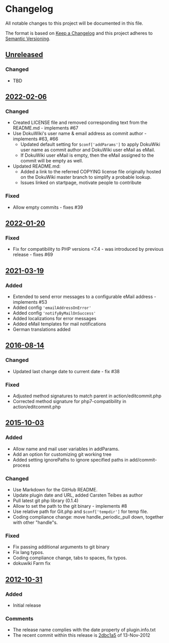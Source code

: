 # Changelog

All notable changes to this project will be documented in this file.

The format is based on [Keep a Changelog](http://keepachangelog.com/)
and this project adheres to [Semantic Versioning](http://semver.org/).

<!-- Format restrictions - see https://common-changelog.org and https://keepachangelog.com/ for details -->
<!-- Each Release must start with a line for the release version of exactly this format: ## [version] -->
<!-- The subsequent comment lines start with a space - not to irritate the release scripts parser!
 ## [yyyy-mm-dd]
 <empty line> - optional sub sections may follow like:
 ### Added:
 - This feature was added
 <empty line>
 ### Changed:
 - This feature was changed
 <empty line>
 ### Removed:
 - This feature was removed
 <empty line>
 ### Fixed:
 - This issue was fixed
 <empty line>
 <empty line> - next line is the starting of the previous release
 ## [yyyy-mm-dd]
 <empty line>
 <...>
 !!! In addition the compare URL links are to be maintained at the end of this CHANGELOG.md as follows.
     These links provide direct access to the GitHub compare vs. the previous release.
     The particular link of a released version will be copied to the release notes of a release accordingly.
     At the end of this file appropriate compare links have to be maintained for each release version in format:
 
  +-current release version
  |
  |            +-URL to this repo               previous release version tag-+            +-current release version tag
  |            |                                                             |            |
 [yyyy-mm-dd]: https://github.com/woolfg/dokuwiki-plugin-gitbacked/compare/vYYYY-MM-DD..vYYYY-MM-DD
-->
<!--
## [Unreleased]

### Added
- TBD

### Changed
- TBD

### Deprecated
- TBD

###	Removed
- TBD

### Fixed
- TBD

###	Security
- TBD
-->

## [Unreleased]

### Changed
- TBD


## [2022-02-06]

### Changed
- Created LICENSE file and removed corresponding text from the README.md - implements #67
- Use DokuWiki's user name & email address as commit author - implements #63, #66
  - Updated default setting for `$conf['addParams']` to apply DokuWiki user name as commit author and DokuWiki user eMail as eMail.
  - If DokuWiki user eMail is empty, then the eMail assigned to the commit will be empty as well.
- Updated README.md:
  - Added a link to the referred COPYING license file originally hosted on the DokuWiki master branch to simplify a probable lookup.
  - Issues linked on startpage, motivate people to contribute

### Fixed
- Allow empty commits - fixes #39


## [2022-01-20]

### Fixed
- Fix for compatibility to PHP versions <7.4 - was introduced by previous release - fixes #69


## [2021-03-19]

### Added
- Extended to send error messages to a configurable eMail address - implements #53
- Added config `'emailAddressOnError'`
- Added config `'notifyByMailOnSuccess'`
- Added localizations for error messages
- Added eMail templates for mail notifications
- German translations added


## [2016-08-14]

### Changed
- Updated last change date to current date - fix #38

### Fixed
- Adjusted method signatures to match parent in action/editcommit.php
- Corrected method signature for php7-compatibility in action/editcommit.php


## [2015-10-03]

### Added
- Allow name and mail user variables in addParams.
- Add an option for customizing git working tree
- Added setting ignorePaths to ignore specified paths in add/commit-process

### Changed
- Use Markdown for the GitHub README.
- Update plugin date and URL, added Carsten Teibes as author
- Pull latest git php library (0.1.4)
- Allow to set the path to the git binary - implements #8
- Use relative path for Git.php and `$conf['tempdir']` for temp file.
- Coding compliance change: move handle_periodic_pull down, together with other "handle"s.

### Fixed
- Fix passing additional arguments to git binary
- Fix lang typos.
- Coding compliance change, tabs to spaces, fix typos.
- dokuwiki Farm fix


## [2012-10-31]

### Added
- Initial release

### Comments
- The release name complies with the date property of plugin.info.txt
- The recent commit within this release is [2dbc1a5](https://github.com/woolfg/dokuwiki-plugin-gitbacked/commit/2dbc1a5564516b801dbda239b68152edb5be0303) of 13-Nov-2012

<!--
## []

### NeverReleased
- This is just a dummy placeholder to make the parser of GHCICD/release-notes-from-changelog@v1 happy!
-->

[Unreleased]: https://github.com/woolfg/dokuwiki-plugin-gitbacked/compare/v2022-02-06..HEAD
[2022-02-06]: https://github.com/woolfg/dokuwiki-plugin-gitbacked/compare/v2022-01-20..v2022-02-06
[2022-01-20]: https://github.com/woolfg/dokuwiki-plugin-gitbacked/compare/v2021-03-19..v2022-01-20
[2021-03-19]: https://github.com/woolfg/dokuwiki-plugin-gitbacked/compare/v2016-08-14..v2021-03-19
[2016-08-14]: https://github.com/woolfg/dokuwiki-plugin-gitbacked/compare/v2015-10-03..v2016-08-14
[2015-10-03]: https://github.com/woolfg/dokuwiki-plugin-gitbacked/compare/v2012-10-31..v2015-10-03
[2012-10-31]: https://github.com/woolfg/dokuwiki-plugin-gitbacked/releases/tag/v2012-10-31
